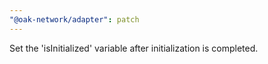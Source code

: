 ```yaml
---
"@oak-network/adapter": patch
---
```


Set the 'isInitialized' variable after initialization is completed.
